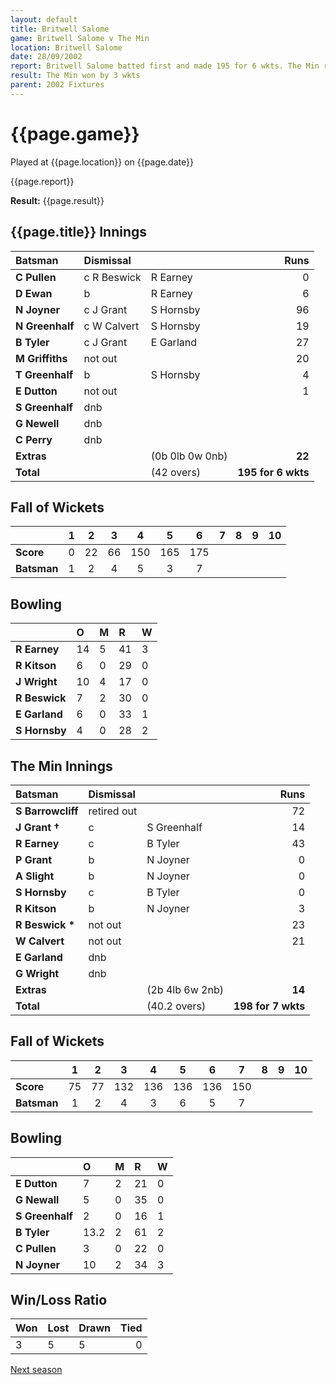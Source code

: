 ```yaml
---
layout: default
title: Britwell Salome
game: Britwell Salome v The Min
location: Britwell Salome
date: 28/09/2002
report: Britwell Salome batted first and made 195 for 6 wkts. The Min replied with 198 for 7 wkts
result: The Min won by 3 wkts
parent: 2002 Fixtures
---
```


# {{page.game}}

Played at {{page.location}} on {{page.date}}

{{page.report}}

**Result:** {{page.result}}

## {{page.title}} Innings

| Batsman | Dismissal |  | Runs |
|:---|:---|---|---:|
| **C Pullen** | c R Beswick | R Earney | 0 |
| **D Ewan** | b | R Earney | 6 |
| **N Joyner** | c J Grant | S Hornsby | 96 |
| **N Greenhalf** | c W Calvert | S Hornsby | 19 |
| **B Tyler** | c J Grant | E Garland | 27 |
| **M Griffiths** | not out |  | 20 |
| **T Greenhalf** | b | S Hornsby | 4 |
| **E Dutton** | not out |  | 1 |
| **S Greenhalf** | dnb |  |  |
| **G Newell** | dnb |  |  |
| **C Perry** | dnb |  |  |
| **Extras** | | (0b 0lb 0w 0nb) | **22** |
| **Total** | | (42 overs) | **195 for 6 wkts** |

## Fall of Wickets

| | 1 | 2 | 3 | 4 | 5 | 6 | 7 | 8 | 9 | 10 |
|---|:---:|:---:|:---:|:---:|:---:|:---:|:---:|:---:|:---:|:---:|
| **Score** | 0 | 22 | 66 | 150 | 165 | 175 |  |  |  |  |
| **Batsman** | 1 | 2 | 4 | 5 | 3 | 7 |  |  |  |  |

## Bowling

| | O | M | R | W |
|---|:---|:---|:---|:---|
| **R Earney** | 14 | 5 | 41 | 3 |
| **R Kitson** | 6 | 0 | 29 | 0 |
| **J Wright** | 10 | 4 | 17 | 0 |
| **R Beswick** | 7 | 2 | 30 | 0 |
| **E Garland** | 6 | 0 | 33 | 1 |
| **S Hornsby** | 4 | 0 | 28 | 2 |

## The Min Innings

| Batsman | Dismissal |  | Runs |
|:---|:---|---|---:|
| **S Barrowcliff** | retired out |  | 72 |
| **J Grant &#8224;** | c | S Greenhalf | 14 |
| **R Earney** | c | B Tyler | 43 |
| **P Grant** | b | N Joyner | 0 |
| **A Slight** | b | N Joyner | 0 |
| **S Hornsby** | c | B Tyler | 0 |
| **R Kitson** | b | N Joyner | 3 |
| **R Beswick &#42;** | not out |  | 23 |
| **W Calvert** | not out |  | 21 |
| **E Garland** | dnb |  |  |
| **G Wright** | dnb |  |  |
| **Extras** | | (2b 4lb 6w 2nb) | **14** |
| **Total** | | (40.2 overs) | **198 for 7 wkts** |

## Fall of Wickets

| | 1 | 2 | 3 | 4 | 5 | 6 | 7 | 8 | 9 | 10 |
|---|:---:|:---:|:---:|:---:|:---:|:---:|:---:|:---:|:---:|:---:|
| **Score** | 75 | 77 | 132 | 136 | 136 | 136 | 150 |  |  |  |
| **Batsman** | 1 | 2 | 4 | 3 | 6 | 5 | 7 |  |  |  |

## Bowling

| | O | M | R | W |
|---|:---|:---|:---|:---|
| **E Dutton** | 7 | 2 | 21 | 0 |
| **G Newall** | 5 | 0 | 35 | 0 |
| **S Greenhalf** | 2 | 0 | 16 | 1 |
| **B Tyler** | 13.2 | 2 | 61 | 2 |
| **C Pullen** | 3 | 0 | 22 | 0 |
| **N Joyner** | 10 | 2 | 34 | 3 |

## Win/Loss Ratio

| Won | Lost | Drawn | Tied |
|:---|:---|:---|---:|
| 3 | 5 | 5 | 0 |

[Next season](../2003)